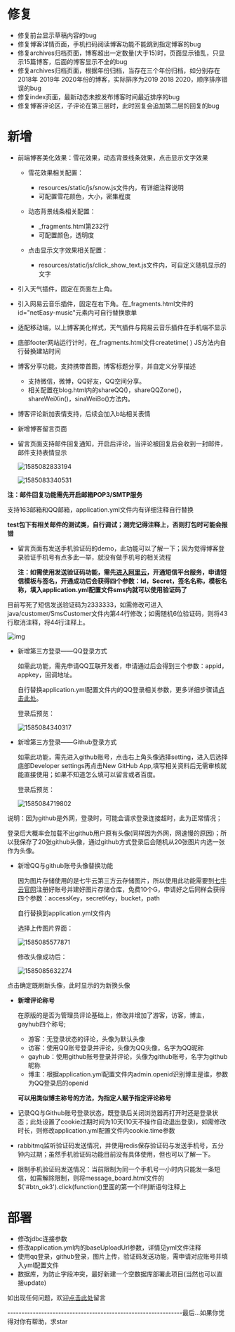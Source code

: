 # 修复

- 修复前台显示草稿内容的bug
- 修复博客详情页面，手机扫码阅读博客功能不能跳到指定博客的bug
- 修复archives归档页面，博客超出一定数量(大于15)时，页面显示错乱，只显示15篇博客，后面的博客显示不全的bug
- 修复archives归档页面，根据年份归档，当存在三个年份归档，如分别存在2018年 2019年 2020年份的博客，实际排序为2019 2018 2020，顺序排序错误的bug
- 修复index页面，最新动态未按发布博客时间最近排序的bug
- 修复博客评论区，子评论在第三层时，此时回复会追加第二层的回复的bug

# 新增

- 前端博客美化效果：雪花效果，动态背景线条效果，点击显示文字效果

  - 雪花效果相关配置：
    - resources/static/js/snow.js文件内，有详细注释说明
    - 可配置雪花颜色，大小，密集程度

  - 动态背景线条相关配置：
    - _fragments.html第232行
    - 可配置颜色，透明度

  - 点击显示文字效果相关配置：
    - resources/static/js/click_show_text.js文件内，可自定义随机显示的文字



- 引入天气插件，固定在页面左上角。

- 引入网易云音乐插件，固定在右下角。在_fragments.html文件的id="netEasy-music"元素内可自行替换歌单

- 适配移动端，以上博客美化样式，天气插件与网易云音乐插件在手机端不显示

- 底部footer网站运行计时，在_fragments.html文件createtime( ) JS方法内自行替换建站时间

- 博客分享功能，支持携带首图，博客标题分享，并自定义分享描述

  - 支持微信，微博，QQ好友，QQ空间分享。
  - 相关配置在blog.html内的shareQQ()，shareQQZone()，shareWeiXin()，sinaWeiBo()方法内。

- 博客评论新加表情支持，后续会加入b站相关表情

- 新增博客留言页面

- 留言页面支持邮件回复通知，开启后评论，当评论被回复后会收到一封邮件，邮件支持表情显示

  ![1585082833194](http://cdn.xiongsihao.com/1585082833194.png)

  ![1585083340531](http://cdn.xiongsihao.com/1585083340531.png)

**注：邮件回复功能需先开启邮箱POP3/SMTP服务**

支持163邮箱和QQ邮箱，application.yml文件内有详细注释自行替换

**test包下有相关邮件的测试类，自行调试；测完记得注释上，否则打包时可能会报错**

- 留言页面有发送手机验证码的demo，此功能可以了解一下；因为觉得博客登录验证手机号有点多此一举，就没有做手机号的相关流程

  **注：如需使用发送验证码功能，需先[进入阿里云](https://account.aliyun.com/login/login.htm)，开通短信平台服务，申请短信模板与签名，开通成功后会获得四个参数：Id，Secret，签名名称，模板名称，填入application.yml配置文件sms内就可以使用验证码了**

目前写死了短信发送验证码为2333333，如需修改可进入java/customer/SmsCustomer文件内第44行修改；如需随机6位验证码，则将43行取消注释，将44行注释上。

![img](http://cdn.xiongsihao.com/AFC7CAFD8B562908EAAC5192A201E133.jpg)

- 新增第三方登录——QQ登录方式

  如需此功能，需先申请QQ互联开发者，申请通过后会得到三个参数：appid，appkey，回调地址。

  自行替换application.yml配置文件内的QQ登录相关参数，更多详细步骤请[点击此处](http://xiongsihao.com/blog/37)。

  登录后预览：

  ![1585084340317](http://cdn.xiongsihao.com/1585084340317.png)

- 新增第三方登录——Github登录方式

  如需此功能，需先进入github账号，点击右上角头像选择setting，进入后选择底部Developer settings再点击New GitHub App,填写相关资料后无需审核就能直接使用；如果不知道怎么填可以留言或者百度。

  登录后预览：

  ![1585084719802](http://cdn.xiongsihao.com/1585084719802.png)

说明：因为github是外网，登录时，可能会请求登录连接超时，此为正常情况；

登录后大概率会加载不出github用户原有头像(同样因为外网，网速慢的原因)；所以我保存了20张github头像，通过github方式登录后会随机从20张图片内选一张作为头像。

- 新增QQ与github账号头像替换功能

  因为图片存储使用的是七牛云第三方云存储图片，所以使用此功能需要到[七牛云官网](https://portal.qiniu.com/)注册好账号并建好图片存储仓库，免费10个G，申请好之后同样会获得四个参数：accessKey，secretKey，bucket，path

  自行替换到application.yml文件内

  选择上传图片界面：

  ![1585085577871](http://cdn.xiongsihao.com/1585085577871.png)

  修改头像成功后：

  ![1585085632274](http://cdn.xiongsihao.com/1585085632274.png)

点击确定既刷新头像，此时显示的为新换头像

- **新增评论称号**

  在原版的是否为管理员评论基础上，修改并增加了游客，访客，博主，gayhub四个称号;

  - 游客：无登录状态的评论，头像为默认头像
  - 访客：使用QQ账号登录并评论，头像为QQ头像，名字为QQ昵称
  - gayhub：使用github账号登录并评论，头像为github账号，名字为github昵称
  - 博主：根据application.yml配置文件内admin.openid识别博主是谁，参数为QQ登录后的openid

  **可以用类似博主称号的方法，为指定人赋予指定评论称号**

- 记录QQ与Github账号登录状态，既登录后关闭浏览器再打开时还是登录状态；此处设置了cookie过期时间为10天(10天不操作自动退出登录)，如需修改时长，则修改application.yml配置文件内cookie.time参数

  

- rabbitmq监听验证码发送情况，并使用redis保存验证码与发送手机号，五分钟内过期；虽然手机验证码功能目前没有具体使用，但也可以了解一下。
- 限制手机验证码发送情况：当前限制为同一个手机号一小时内只能发一条短信，如需解除限制，则将message_board.html文件的$('#btn_ok3').click(function()里面的第一个if判断语句注释上

# 部署

- 修改jdbc连接参数
- 修改application.yml内的baseUploadUrl参数，详情见yml文件注释
- 使用qq登录，github登录，图片上传，验证码发送功能，需申请对应账号并填入yml配置文件
- 数据库，为防止字段冲突，最好新建一个空数据库部署此项目(当然也可以直接update)

如出现任何问题，欢迎[点击此处](http://xiongsihao.com/Messages)留言

--------------------------------------------------------------最后...如果你觉得对你有帮助，求star